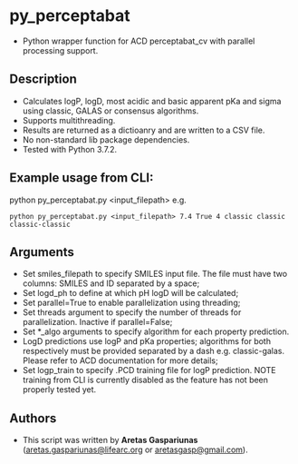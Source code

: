 # py_perceptabat
* Python wrapper function for ACD perceptabat_cv with parallel processing support.

## Description
* Calculates logP, logD, most acidic and basic apparent pKa and sigma using classic, GALAS or consensus algorithms.
* Supports multithreading.
* Results are returned as a dictioanry and are written to a CSV file.
* No non-standard lib package dependencies.
* Tested with Python 3.7.2.

## Example usage from CLI:
python py_perceptabat.py <input_filepath> <logD pH> <boolean for parallelization> <number of cores> <logP algorithm> <pKa alogrithm> <logD algorithms>
e.g.
```
python py_perceptabat.py <input_filepath> 7.4 True 4 classic classic classic-classic
```

## Arguments
* Set smiles_filepath to specify SMILES input file. The file must have two columns: SMILES and ID separated by a space;
* Set logd_ph to define at which pH logD will be calculated;
* Set parallel=True to enable parallelization using threading;
* Set threads argument to specify the number of threads for parallelization. Inactive if parallel=False;
* Set *_algo arguments to specify algorithm for each property prediction.
* LogD predictions use logP and pKa properties; algorithms for both respectively must be provided separated by a dash e.g. classic-galas. Please refer to ACD documentation for more details;
* Set logp_train to specify .PCD training file for logP prediction. NOTE training from CLI is currently disabled as the feature has not been properly tested yet.

## Authors
* This script was written by **Aretas Gaspariunas** (aretas.gaspariunas@lifearc.org or aretasgasp@gmail.com).

